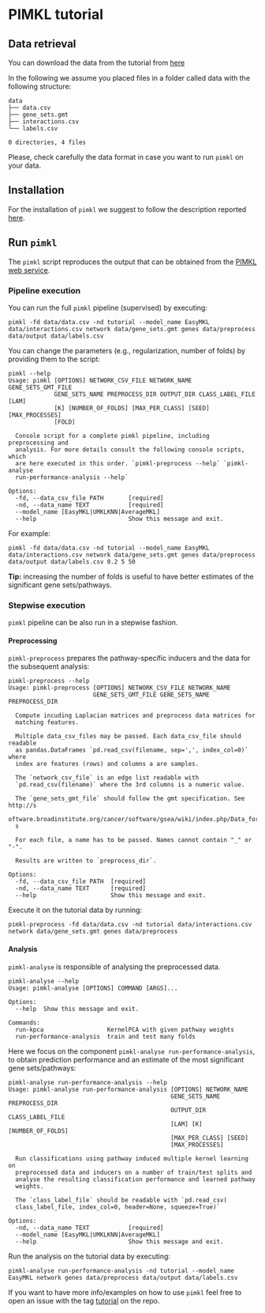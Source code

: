 # PIMKL tutorial

## Data retrieval

You can download the data from the tutorial from [here](https://ibm.box.com/v/pimkl-tutorial-data)

In the following we assume you placed files in a folder called data with the following structure:

```console
data
├── data.csv
├── gene_sets.gmt
├── interactions.csv
└── labels.csv

0 directories, 4 files
```

Please, check carefully the data format in case you want to run `pimkl` on your data.

## Installation

For the installation of `pimkl` we suggest to follow the description reported [here](../README.rst).

## Run `pimkl`

The `pimkl` script reproduces the output that can be obtained from the [PIMKL web service](https://ibm.biz/pimkl-aas).

### Pipeline execution

You can run the full `pimkl` pipeline (supervised) by executing:

```console
pimkl -fd data/data.csv -nd tutorial --model_name EasyMKL data/interactions.csv network data/gene_sets.gmt genes data/preprocess data/output data/labels.csv
```

You can change the parameters (e.g., regularization, number of folds) by providing them to the script:

```console
pimkl --help
Usage: pimkl [OPTIONS] NETWORK_CSV_FILE NETWORK_NAME GENE_SETS_GMT_FILE
             GENE_SETS_NAME PREPROCESS_DIR OUTPUT_DIR CLASS_LABEL_FILE [LAM]
             [K] [NUMBER_OF_FOLDS] [MAX_PER_CLASS] [SEED] [MAX_PROCESSES]
             [FOLD]

  Console script for a complete pimkl pipeline, including preprocessing and
  analysis. For more details consult the following console scripts, which
  are here executed in this order. `pimkl-preprocess --help` `pimkl-analyse
  run-performance-analysis --help`

Options:
  -fd, --data_csv_file PATH       [required]
  -nd, --data_name TEXT           [required]
  --model_name [EasyMKL|UMKLKNN|AverageMKL]
  --help                          Show this message and exit.
```

For example:

```console
pimkl -fd data/data.csv -nd tutorial --model_name EasyMKL data/interactions.csv network data/gene_sets.gmt genes data/preprocess data/output data/labels.csv 0.2 5 50
```

**Tip:** increasing the number of folds is useful to have better estimates of the significant gene sets/pathways.

### Stepwise execution

`pimkl` pipeline can be also run in a stepwise fashion.

#### Preprocessing

`pimkl-preprocess` prepares the pathway-specific inducers and the data for the subsequent analysis:

```console
pimkl-preprocess --help
Usage: pimkl-preprocess [OPTIONS] NETWORK_CSV_FILE NETWORK_NAME
                        GENE_SETS_GMT_FILE GENE_SETS_NAME PREPROCESS_DIR

  Compute incuding Laplacian matrices and preprocess data matrices for
  matching features.

  Multiple data_csv_files may be passed. Each data_csv_file should readable
  as pandas.DataFrames `pd.read_csv(filename, sep=',', index_col=0)` where
  index are features (rows) and columns a are samples.

  The `network_csv_file` is an edge list readable with
  `pd.read_csv(filename)` where the 3rd columns is a numeric value.

  The `gene_sets_gmt_file` should follow the gmt specification. See http://s
  oftware.broadinstitute.org/cancer/software/gsea/wiki/index.php/Data_format
  s

  For each file, a name has to be passed. Names cannot contain "_" or "-".

  Results are written to `preprocess_dir`.

Options:
  -fd, --data_csv_file PATH  [required]
  -nd, --data_name TEXT      [required]
  --help                     Show this message and exit.
```

Execute it on the tutorial data by running:

```console
pimkl-preprocess -fd data/data.csv -nd tutorial data/interactions.csv network data/gene_sets.gmt genes data/preprocess
```

#### Analysis

`pimkl-analyse` is responsible of analysing the preprocessed data.

```console
pimkl-analyse --help
Usage: pimkl-analyse [OPTIONS] COMMAND [ARGS]...

Options:
  --help  Show this message and exit.

Commands:
  run-kpca                  KernelPCA with given pathway weights
  run-performance-analysis  train and test many folds
```

Here we focus on the component `pimkl-analyse run-performance-analysis`, to obtain prediction performance and an estimate of the most significant gene sets/pathways:

```console
pimkl-analyse run-performance-analysis --help
Usage: pimkl-analyse run-performance-analysis [OPTIONS] NETWORK_NAME
                                              GENE_SETS_NAME PREPROCESS_DIR
                                              OUTPUT_DIR CLASS_LABEL_FILE
                                              [LAM] [K] [NUMBER_OF_FOLDS]
                                              [MAX_PER_CLASS] [SEED]
                                              [MAX_PROCESSES]

  Run classifications using pathway induced multiple kernel learning on
  preprocessed data and inducers on a number of train/test splits and
  analyse the resulting classification performance and learned pathway
  weights.

  The `class_label_file` should be readable with `pd.read_csv(
  class_label_file, index_col=0, header=None, squeeze=True)`

Options:
  -nd, --data_name TEXT           [required]
  --model_name [EasyMKL|UMKLKNN|AverageMKL]
  --help                          Show this message and exit.
```

Run the analysis on the tutorial data by executing:

```console
pimkl-analyse run-performance-analysis -nd tutorial --model_name EasyMKL network genes data/preprocess data/output data/labels.csv
```

If you want to have more info/examples on how to use `pimkl` feel free to open an issue with the tag [tutorial](https://github.com/PhosphorylatedRabbits/pimkl/labels/tutorial) on the repo.
